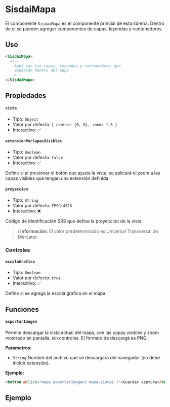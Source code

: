 # SisdaiMapa

El componente `SisdaiMapa` es el componente princial de esta librería. Dentro de el se pueden agregar componentes de capas, leyendas y contenedores.

## Uso

```html
<SisdaiMapa>
  <!-- 
    Aquí van las capas, leyendas y contenedores que
    quedarán dentro del mapa 
  -->
</SisdaiMapa>
```

## Propiedades

#### `vista`

- Tipo: `Object`
- Valor por defecto: `{ centro: [0, 0], zoom: 1.5 }`
- Interactivo: ✅

#### `extensionPorCapasVisibles`

- Tipo: `Boolean`
- Valor por defecto: `false`
- Interactivo: ✅

Define si al presionar el botón que ajusta la vista, se aplicará el zoom a las capas visibles que tengan una extensión definida.

#### `proyeccion`

- Tipo: `String`
- Valor por defecto: `EPSG:4326`
- Interactivo: ❌

Código de identificación SRS que define la proyección de la vista.

> ℹ️ **Información:** El valor predeterminado es Universal Transversal de Mercator.

### Controles

#### `escalaGrafica`

- Tipo: `Boolean`
- Valor por defecto: `true`
- Interactivo: ✅

Define si se agrega la escala grafica en el mapa.

## Funciones

#### `exportarImagen`

Permite descargar la vista actual del mapa, con las capas visibles y zoom mostrado en pantalla, sin controles. El formato de descargá es PNG.

**Parametros:**
- `String` Nombre del archivo que se descargara del navegador (no debe incluir extensión).

**Ejemplo:**

```html
<button @click="mapa.exportarImagen('mapa-sisdai')">Guardar captura</button>
```

## Ejemplo

<mapa-Mapa />
